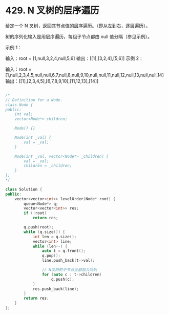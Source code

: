 
# 429. N 叉树的层序遍历

给定一个 N 叉树，返回其节点值的层序遍历。（即从左到右，逐层遍历）。

树的序列化输入是用层序遍历，每组子节点都由 null 值分隔（参见示例）。

 

示例 1：



输入：root = [1,null,3,2,4,null,5,6]
输出：[[1],[3,2,4],[5,6]]
示例 2：



输入：root = [1,null,2,3,4,5,null,null,6,7,null,8,null,9,10,null,null,11,null,12,null,13,null,null,14]
输出：[[1],[2,3,4,5],[6,7,8,9,10],[11,12,13],[14]]


```cpp

/*
// Definition for a Node.
class Node {
public:
    int val;
    vector<Node*> children;

    Node() {}

    Node(int _val) {
        val = _val;
    }

    Node(int _val, vector<Node*> _children) {
        val = _val;
        children = _children;
    }
};
*/

class Solution {
public:
    vector<vector<int>> levelOrder(Node* root) {
        queue<Node*> q;
        vector<vector<int>> res;
        if (!root)
            return res;

        q.push(root);
        while (q.size()) {
            int len = q.size();
            vector<int> line;
            while (len--) {
                auto t = q.front();
                q.pop();
                line.push_back(t->val);

                // N叉树的子节点全部加入队列
                for (auto c : t->children)
                    q.push(c);
            }
            res.push_back(line);
        }
        return res;
    }
};

```